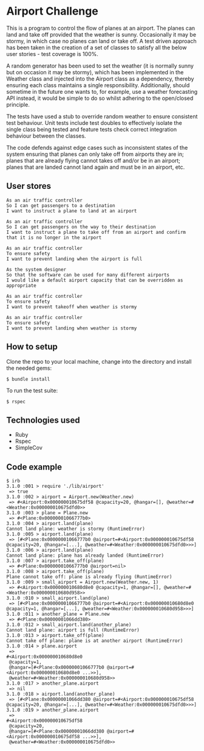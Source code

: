 # Airport Challenge

This is a program to control the flow of planes at an airport. The planes can
land and take off provided that the weather is sunny. Occasionally it may be
stormy, in which case no planes can land or take off. A test driven approach
has been taken in the creation of a set of classes to satisfy all the below
user stories - test coverage is 100%.

A random generator has been used to set the weather (it is normally sunny but
on occasion it may be stormy), which has been implemented in the Weather class and
injected into the Airport class as a dependency, thereby ensuring each class
maintains a single responsibility. Additionally, should sometime in the future
one wants to, for example, use a weather forecasting API instead, it would be
simple to do so whilst adhering to the open/closed principle.

The tests have used a stub to override random weather to ensure consistent test
behaviour. Unit tests include test doubles to effectively isolate the single class
being tested and feature tests check correct integration behaviour between the
classes.

The code defends against edge cases such as inconsistent states of the system
ensuring that planes can only take off from airports they are in; planes that are
already flying cannot takes off and/or be in an airport; planes that are landed
cannot land again and must be in an airport, etc.

## User stores
```
As an air traffic controller
So I can get passengers to a destination
I want to instruct a plane to land at an airport

As an air traffic controller
So I can get passengers on the way to their destination
I want to instruct a plane to take off from an airport and confirm that it is no longer in the airport

As an air traffic controller
To ensure safety
I want to prevent landing when the airport is full

As the system designer
So that the software can be used for many different airports
I would like a default airport capacity that can be overridden as appropriate

As an air traffic controller
To ensure safety
I want to prevent takeoff when weather is stormy

As an air traffic controller
To ensure safety
I want to prevent landing when weather is stormy
```

## How to setup

Clone the repo to your local machine, change into the directory and install the needed gems:
```
$ bundle install
```

To run the test suite:
```
$ rspec
```

## Technologies used
- Ruby
- Rspec
- SimpleCov


## Code example
```
$ irb
3.1.0 :001 > require './lib/airport'
 => true
3.1.0 :002 > airport = Airport.new(Weather.new)
 => #<Airport:0x000000010675df58 @capacity=20, @hangar=[], @weather=#<Weather:0x000000010675dfd0>>
3.1.0 :003 > plane = Plane.new
 => #<Plane:0x00000001066777b0>
3.1.0 :004 > airport.land(plane)
Cannot land plane: weather is stormy (RuntimeError)
3.1.0 :005 > airport.land(plane)
 => [#<Plane:0x00000001066777b0 @airport=#<Airport:0x000000010675df58 @capacity=20, @hangar=[...], @weather=#<Weather:0x000000010675dfd0>>>]
3.1.0 :006 > airport.land(plane)
Cannot land plane: plane has already landed (RuntimeError)
3.1.0 :007 > airport.take_off(plane)
 => #<Plane:0x00000001066777b0 @airport=nil>
3.1.0 :008 > airport.take_off(plane)
Plane cannot take off: plane is already flying (RuntimeError)
3.1.0 :009 > small_airport = Airport.new(Weather.new, 1)
 => #<Airport:0x000000010680d8e0 @capacity=1, @hangar=[], @weather=#<Weather:0x000000010680d958>>
3.1.0 :010 > small_airport.land(plane)
 => [#<Plane:0x00000001066777b0 @airport=#<Airport:0x000000010680d8e0 @capacity=1, @hangar=[...], @weather=#<Weather:0x000000010680d958>>>]
3.1.0 :011 > another_plane = Plane.new
 => #<Plane:0x00000001066dd380>
3.1.0 :012 > small_airport.land(another_plane)
Cannot land plane: airport is full (RuntimeError)
3.1.0 :013 > airport.take_off(plane)
Cannot take off plane: plane is at another airport (RuntimeError)                                                  
3.1.0 :014 > plane.airport
 =>
#<Airport:0x000000010680d8e0                       
 @capacity=1,                                      
 @hangar=[#<Plane:0x00000001066777b0 @airport=#<Airport:0x000000010680d8e0 ...>>],
 @weather=#<Weather:0x000000010680d958>>           
3.1.0 :017 > another_plane.airport
 => nil
3.1.0 :018 > airport.land(another_plane)
 => [#<Plane:0x00000001066dd380 @airport=#<Airport:0x000000010675df58 @capacity=20, @hangar=[...], @weather=#<Weather:0x000000010675dfd0>>>]
3.1.0 :019 > another_plane.airport
 =>
#<Airport:0x000000010675df58                               
 @capacity=20,                                             
 @hangar=[#<Plane:0x00000001066dd380 @airport=#<Airport:0x000000010675df58 ...>>],
 @weather=#<Weather:0x000000010675dfd0>>                   
```
